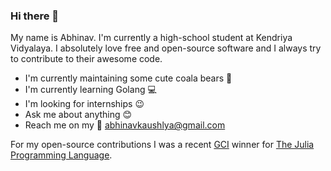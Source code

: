 ### Hi there 👋

My name is Abhinav. I'm currently a high-school student at Kendriya Vidyalaya.
I absolutely love free and open-source software and I always try to contribute to
their awesome code.

- I'm currently maintaining some cute coala bears :koala:
- I'm currently learning Golang :computer:
- I'm looking for internships :wink:
- Ask me about anything :blush:
- Reach me on my :email: abhinavkaushlya@gmail.com

For my open-source contributions I was a recent [GCI](https://codein.withgoogle.com/archive/) winner for [The Julia Programming Language](https://github.com/julialang).

<!--
**abhishalya/abhishalya** is a ✨ _special_ ✨ repository because its `README.md` (this file) appears on your GitHub profile.

Here are some ideas to get you started:

- 🔭 I’m currently working on ...
- 🌱 I’m currently learning ...
- 👯 I’m looking to collaborate on ...
- 🤔 I’m looking for help with ...
- 💬 Ask me about ...
- 📫 How to reach me: ...
- 😄 Pronouns: ...
- ⚡ Fun fact: ...
-->
